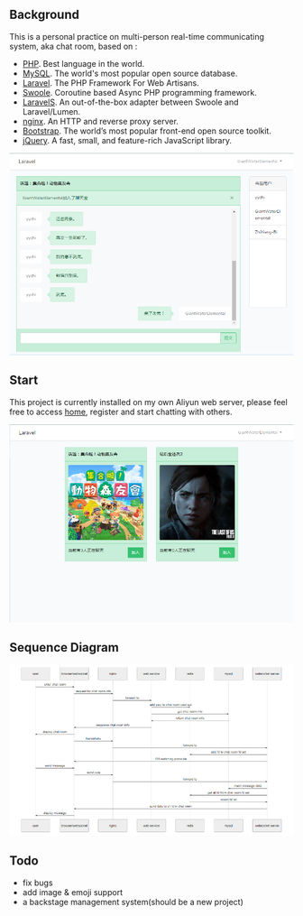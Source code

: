 ## Background

This is a personal practice on multi-person real-time communicating system, aka chat room, based on : 

- [PHP](https://www.php.net/). Best language in the world.
- [MySQL](https://www.mysql.com/). The world's most popular open source database.
- [Laravel](https://www.laravel.com/). The PHP Framework For Web Artisans.
- [Swoole](https://www.swoole.com/). Coroutine based Async PHP programming framework.
- [LaravelS](https://github.com/hhxsv5/laravel-s). An out-of-the-box adapter between Swoole and Laravel/Lumen.
- [nginx](http://nginx.org/). An HTTP and reverse proxy server.
- [Bootstrap](https://getbootstrap.com/). The world’s most popular front-end open source toolkit.
- [jQuery](https://jquery.com/). A fast, small, and feature-rich JavaScript library.

<p align="center"><img src="https://github.com/GiantWaterElemental/chat-room/blob/master/20200621175000_1.png?raw=true"></p>

## Start

This project is currently installed on my own Aliyun web server, please feel free to access [home](http://139.224.15.38/home), register and start chatting with others.

<p align="center"><img src="https://github.com/GiantWaterElemental/chat-room/blob/master/public/img/20200621175000_2.png?raw=true"></p>

## Sequence Diagram

<p align="center"><img src="https://github.com/GiantWaterElemental/chat-room/blob/master/public/img/20200621175000_0.png?raw=true"></p>

## Todo

- fix bugs
- add image & emoji support
- a backstage management system(should be a new project)
